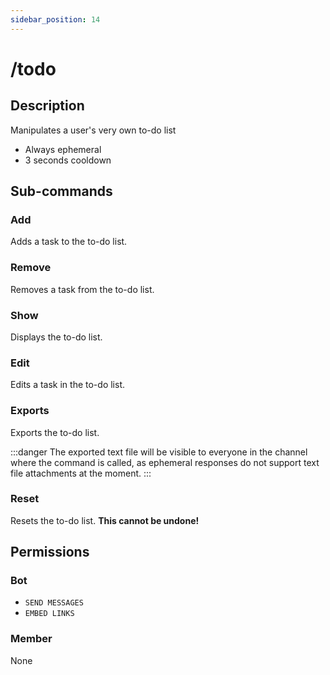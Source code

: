 ```yaml
---
sidebar_position: 14
---
```


# /todo
## Description
Manipulates a user's very own to-do list

- Always ephemeral
- 3 seconds cooldown

## Sub-commands
### Add
Adds a task to the to-do list.

### Remove
Removes a task from the to-do list.

### Show
Displays the to-do list.

### Edit
Edits a task in the to-do list.

### Exports
Exports the to-do list.

:::danger
The exported text file will be visible to everyone in the channel where the command is called, as ephemeral responses do not support text file attachments at the moment.
:::

### Reset
Resets the to-do list. **This cannot be undone!**

## Permissions
### Bot
- `SEND MESSAGES`
- `EMBED LINKS`
### Member
None

